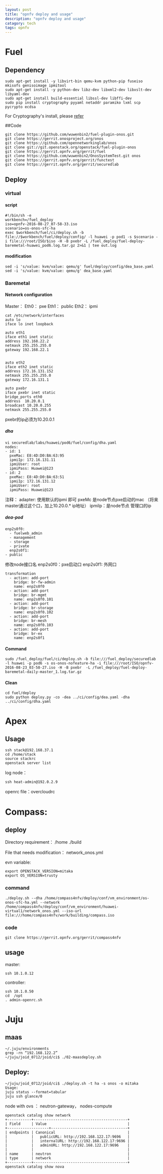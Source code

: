 ```yaml
---
layout: post
title: "opnfv deploy and usage"
description: "opnfv deploy and usage"
catagory: tech
tags: opnfv
---
```


# Fuel

## Dependency

```bash:
sudo apt-get install -y libvirt-bin qemu-kvm python-pip fuseiso mkisofs genisoimage ipmitool
sudo apt-get install -y python-dev libz-dev libxml2-dev libxslt-dev libyaml-dev
sudo apt-get install build-essential libssl-dev libffi-dev 
sudo pip install cryptography pyyaml netaddr paramiko lxml scp pycrypto ecdsa
```

For Cryptography's install, please [refer](http://stackoverflow.com/questions/22073516/failed-to-install-python-cryptography-package-with-pip-and-setup-py)

##Code

```bash:
git clone https://github.com/wuwenbin2/fuel-plugin-onos.git
git clone https://gerrit.onosproject.org/onos
git clone https://github.com/opennetworkinglab/onos
git clone git://git.openstack.org/openstack/fuel-plugin-onos
git clone https://gerrit.opnfv.org/gerrit/fuel
git clone https://github.com/wuwenbin2/OnosSystemTest.git onos
git clone https://gerrit.opnfv.org/gerrit/functest
git clone https://gerrit.opnfv.org/gerrit/securedlab
```

## Deploy

### virtual

#### script
```bash:
#!/bin/sh -e
workbench=/fuel_deploy
iso=opnfv-2016-08-27_07-58-33.iso
scenario=os-onos-sfc-ha
exec $workbench/fuel/ci/deploy.sh -b file://$workbench/fuel/deploy/config/ -l huawei -p pod1 -s $scenario -i file:///root/ISO/$iso -H -B pxebr -L /fuel_deploy/fuel-deploy-baremetal-huawei_pod6.log.tar.gz 2>&1 | tee out.log
```
#### modification

```bash:
sed -i 's/value: kvm/value: qemu/g' fuel/deploy/config/dea_base.yaml 
sed -i 's/value: kvm/value: qemu/g' dea_base.yaml 
```

### Baremetal

#### Network configuration

Master：
Eth0： pxe
Eth1： public
Eth2： ipmi 

```bash:
cat /etc/network/interfaces
auto lo
iface lo inet loopback

auto eth1
iface eth1 inet static
address 192.168.22.2
netmask 255.255.255.0
gateway 192.168.22.1


auto eth2
iface eth2 inet static
address 172.16.131.152
netmask 255.255.255.0
gateway 172.16.131.1

auto pxebr
iface pxebr inet static
bridge_ports eth0          
address  10.20.0.1
broadcast 10.20.0.255
netmask 255.255.255.0
```

pxebr的ip必须为10.20.0.1 

##### dha

```bash:
vi securedlab/labs/huawei/pod6/fuel/config/dha.yaml
nodes:
- id: 1
  pxeMac: E8:4D:D0:BA:63:95
  ipmiIp: 172.16.131.11
  ipmiUser: root
  ipmiPass: Huawei@123
- id: 2
  pxeMac: E8:4D:D0:BA:63:51
  ipmiIp: 172.16.131.12
  ipmiUser: root
  ipmiPass: Huawei@123
```

注释： 
adapter: 使用默认的ipmi 即可
pxeMc 是node节点pxe启动的mac （将来master通过这个口，加上10.20.0.* ip地址） 
ipmiIp：是node节点 管理口的ip

##### dea-pod

```bash:
enp2s0f0:
  - fuelweb_admin
  - management
  - storage
  - private
  enp2s0f1:
- public
```

修改node接口名
enp2s0f0：pxe启动口
enp2s0f1: 外网口

```bash:
transformation
  - action: add-port
    bridge: br-fw-admin
    name: enp2s0f0
  - action: add-port
    bridge: br-mgmt
    name: enp2s0f0.101
  - action: add-port
    bridge: br-storage
    name: enp2s0f0.102
  - action: add-port
    bridge: br-mesh
    name: enp2s0f0.103
  - action: add-port
    bridge: br-ex
    name: enp2s0f1
```

#### Command
```bash:
sudo /fuel_deploy/fuel/ci/deploy.sh -b file:///fuel_deploy/securedlab    -l huawei -p pod6 -s os-onos-nofeature-ha -i file:///root/ISO/opnfv-2016-08-23_03-58-27.iso -H -B pxebr  -L /fuel_deploy/fuel-deploy-baremetal-daily-master_1.log.tar.gz
```

#### Clean
```bash:
cd fuel/deploy
sudo python deploy.py -co -dea ../ci/config/dea.yaml -dha ../ci/config/dha.yaml 
```
# Apex

## Usage

```bash:
ssh stack@192.168.37.1
cd /home/stack
source stackrc
openstack server list
```

log node：

```bash:
ssh heat-admin@192.0.2.9
```
openrc file：overcloudrc

# Compass:

## deploy

Directory requirement： /home
./build

File that needs modification： network_onos.yml

evn variable:

```bash:
export OPENSTACK_VERSION=mitaka
export OS_VERSION=trusty
```

### command

```bash:
./deploy.sh --dha /home/compass4nfv/deploy/conf/vm_environment/os-onos-sfc-ha.yml --network /home/compass4nfv/deploy/conf/vm_environment/huawei-virtual1/network_onos.yml --iso-url file:///home/compass4nfv/work/building/compass.iso
```

### code 

```bash:
git clone https://gerrit.opnfv.org/gerrit/compass4nfv
```
## usage

master:

```bash:
ssh 10.1.0.12
```
controller:

```bash:
ssh 10.1.0.50 
cd  /opt
. admin-openrc.sh
```

# Juju 
## maas

```bash:
~/.juju/environments 
grep -rn “192.168.122.2”
~/juju/joid_0712/joid/ci$ ./02-maasdeploy.sh
```

## Deploy:

```bash:
~/juju/joid_0712/joid/ci$ ./deploy.sh -t ha -s onos -o mitaka
Usage:
juju status --format=tabular
juju ssh glance/0
```

node with ovs ： neutron-gateway， nodes-compute

```bash:
openstack catalog show network
+-----------+-------------------------------------------+
| Field     | Value                                     |
+-------------------+-----------------------------------+
| endpoints | Canonical                                 |
|           |   publicURL: http://192.168.122.17:9696   |
|           |   internalURL: http://192.168.122.17:9696 |
|           |   adminURL: http://192.168.122.17:9696    |
|           |                                           |
| name      | neutron                                   |
| type      | network                                   |  
+-----------+-------------------------------------------+
openstack catalog show nova
```




